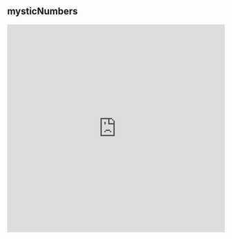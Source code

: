 ## mysticNumbers

<iframe src="https://player.vimeo.com/video/235420825" width="100%" height="480" frameborder="0" webkitallowfullscreen mozallowfullscreen allowfullscreen></iframe>
